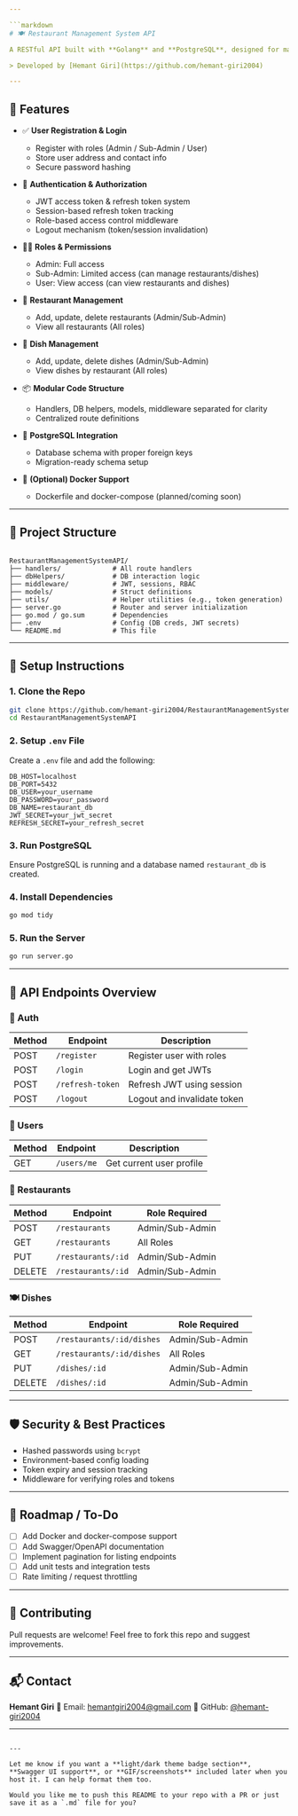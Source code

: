 ```yaml
---

```markdown
# 🍽️ Restaurant Management System API

A RESTful API built with **Golang** and **PostgreSQL**, designed for managing restaurants, dishes, and users with **JWT-based authentication**, **role-based access control**, and **secure session management**.

> Developed by [Hemant Giri](https://github.com/hemant-giri2004)

---
```


## 🚀 Features

- ✅ **User Registration & Login**
  - Register with roles (Admin / Sub-Admin / User)
  - Store user address and contact info
  - Secure password hashing

- 🔐 **Authentication & Authorization**
  - JWT access token & refresh token system
  - Session-based refresh token tracking
  - Role-based access control middleware
  - Logout mechanism (token/session invalidation)

- 🧑‍💼 **Roles & Permissions**
  - Admin: Full access
  - Sub-Admin: Limited access (can manage restaurants/dishes)
  - User: View access (can view restaurants and dishes)

- 🏪 **Restaurant Management**
  - Add, update, delete restaurants (Admin/Sub-Admin)
  - View all restaurants (All roles)

- 🍔 **Dish Management**
  - Add, update, delete dishes (Admin/Sub-Admin)
  - View dishes by restaurant (All roles)

- 📦 **Modular Code Structure**
  - Handlers, DB helpers, models, middleware separated for clarity
  - Centralized route definitions

- 📄 **PostgreSQL Integration**
  - Database schema with proper foreign keys
  - Migration-ready schema setup

- 🐳 **(Optional) Docker Support**
  - Dockerfile and docker-compose (planned/coming soon)

---

## 📁 Project Structure

```

RestaurantManagementSystemAPI/
├── handlers/             # All route handlers
├── dbHelpers/            # DB interaction logic
├── middleware/           # JWT, sessions, RBAC
├── models/               # Struct definitions
├── utils/                # Helper utilities (e.g., token generation)
├── server.go             # Router and server initialization
├── go.mod / go.sum       # Dependencies
├── .env                  # Config (DB creds, JWT secrets)
└── README.md             # This file

````

---

## 🔧 Setup Instructions

### 1. Clone the Repo

```bash
git clone https://github.com/hemant-giri2004/RestaurantManagementSystemAPI.git
cd RestaurantManagementSystemAPI
````

### 2. Setup `.env` File

Create a `.env` file and add the following:

```env
DB_HOST=localhost
DB_PORT=5432
DB_USER=your_username
DB_PASSWORD=your_password
DB_NAME=restaurant_db
JWT_SECRET=your_jwt_secret
REFRESH_SECRET=your_refresh_secret
```

### 3. Run PostgreSQL

Ensure PostgreSQL is running and a database named `restaurant_db` is created.

### 4. Install Dependencies

```bash
go mod tidy
```

### 5. Run the Server

```bash
go run server.go
```

---

## 🧪 API Endpoints Overview

### 🔐 Auth

| Method | Endpoint         | Description                 |
| ------ | ---------------- | --------------------------- |
| POST   | `/register`      | Register user with roles    |
| POST   | `/login`         | Login and get JWTs          |
| POST   | `/refresh-token` | Refresh JWT using session   |
| POST   | `/logout`        | Logout and invalidate token |

### 👥 Users

| Method | Endpoint    | Description              |
| ------ | ----------- | ------------------------ |
| GET    | `/users/me` | Get current user profile |

### 🏪 Restaurants

| Method | Endpoint           | Role Required   |
| ------ | ------------------ | --------------- |
| POST   | `/restaurants`     | Admin/Sub-Admin |
| GET    | `/restaurants`     | All Roles       |
| PUT    | `/restaurants/:id` | Admin/Sub-Admin |
| DELETE | `/restaurants/:id` | Admin/Sub-Admin |

### 🍽️ Dishes

| Method | Endpoint                  | Role Required   |
| ------ | ------------------------- | --------------- |
| POST   | `/restaurants/:id/dishes` | Admin/Sub-Admin |
| GET    | `/restaurants/:id/dishes` | All Roles       |
| PUT    | `/dishes/:id`             | Admin/Sub-Admin |
| DELETE | `/dishes/:id`             | Admin/Sub-Admin |

---

## 🛡️ Security & Best Practices

* Hashed passwords using `bcrypt`
* Environment-based config loading
* Token expiry and session tracking
* Middleware for verifying roles and tokens

---

## 📌 Roadmap / To-Do

* [ ] Add Docker and docker-compose support
* [ ] Add Swagger/OpenAPI documentation
* [ ] Implement pagination for listing endpoints
* [ ] Add unit tests and integration tests
* [ ] Rate limiting / request throttling

---

## 🤝 Contributing

Pull requests are welcome! Feel free to fork this repo and suggest improvements.

---


## 📬 Contact

**Hemant Giri**
📧 Email: [hemantgiri2004@gmail.com](mailto:hemantgiri2004@gmail.com)
🔗 GitHub: [@hemant-giri2004](https://github.com/hemant-giri2004)

---

```

---

Let me know if you want a **light/dark theme badge section**, **Swagger UI support**, or **GIF/screenshots** included later when you host it. I can help format them too.

Would you like me to push this README to your repo with a PR or just save it as a `.md` file for you?
```
